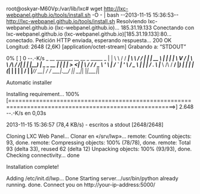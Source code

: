 root@oskyar-M60Vp:/var/lib/lxc# wget http://lxc-webpanel.github.io/tools/install.sh -O - | bash
--2013-11-15 15:36:53--  http://lxc-webpanel.github.io/tools/install.sh
Resolviendo lxc-webpanel.github.io (lxc-webpanel.github.io)... 185.31.19.133
Conectando con lxc-webpanel.github.io (lxc-webpanel.github.io)[185.31.19.133]:80... conectado.
Petición HTTP enviada, esperando respuesta... 200 OK
Longitud: 2648 (2,6K) [application/octet-stream]
Grabando a: “STDOUT”

 0% [                                                                                                       ] 0           --.-K/s               _     __   _______  __          __  _       _____                 _ 
| |    \ \ / / ____| \ \        / / | |     |  __ \               | |
| |     \ V / |       \ \  /\  / /__| |__   | |__) |_ _ _ __   ___| |
| |      > <| |        \ \/  \/ / _ \ '_ \  |  ___/ _` | '_ \ / _ \ |
| |____ / . \ |____     \  /\  /  __/ |_) | | |  | (_| | | | |  __/ |
|______/_/ \_\_____|     \/  \/ \___|_.__/  |_|   \__,_|_| |_|\___|_|


Automatic installer

Installing requirement...
100%[======================================================================================================>] 2.648       --.-K/s   en 0,03s   

2013-11-15 15:36:57 (78,4 KB/s) - escritos a stdout [2648/2648]

Cloning LXC Web Panel...
Clonar en «/srv/lwp»...
remote: Counting objects: 93, done.
remote: Compressing objects: 100% (78/78), done.
remote: Total 93 (delta 33), reused 62 (delta 12)
Unpacking objects: 100% (93/93), done.
Checking connectivity... done

Installation complete!


Adding /etc/init.d/lwp...
Done
Starting server.../usr/bin/python already running.
done.
Connect you on http://your-ip-address:5000/
